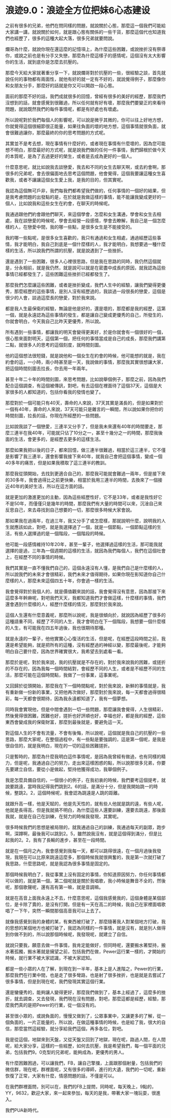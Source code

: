 # 浪迹9.0：浪迹全方位把妹6心态建设

之前有很多的兄弟，他們在問同樣的問題，就說關於心態，那麼這一個我們可能給大家講一講，就說關於如何，就是跟心態有關係的一些干貨，那麼這個代也知道我們也經歷了，很多的這種大起大落，很多兄弟就要問說。

爛哥為什麼，就說你現在還這麼的記憶項上，為什麼這些困難，或說挫折沒有祭導你，或說之前也是有分手又失戀，那麼為什麼這樣子的感情呢，這個沒有太大影響你的生活，就到底你是怎麼去抗壓的。

那麼今天給大家就著重分享一下，就說爛哥對於抗壓的一些，很經驗之談，首先就說任何的事物都有兩面性，就他有好的就一定有不好的，就說覺得例子，那麼像你和女朋友分手，那麼好的話就是你又可以開啟一段心態。

面前的那麼不好的話，我們成就很多的回憶，曾經有很多的美好的經歷，那麼我們沒想到的話，就會感覺到很難過，所以任何就有好有壞，那麼我們要變正的來看待問題，就說既然我們的每件事情呢，都是有好處也有壞處。

所以說呢對於我們每個人的影響呢，可以說是微乎其微的，你可以往上好地方想，你就覺得這個很細節很正能量，如果往負面的壞的地方想，這個事情就很負面，就會很難過讓你，那麼最終的你的思考問題的方式呢。

其實並不是考去想，現在事情有什麼好的，或者現在事情有什麼壞的，因為您可能想不明白，那麼最好的方式呢，就是說我們做的任何一件事情，我們歸根於做今天的本質呢，是為了去過更好的榮生，或者是去成為更好的一個人。

什麼意思呢，就比如說我去談戀愛，我去和不同的女生去聊天啊，或去約會啊，那很多的兄弟呢，會去很偏面地去思考這個問題，他會覺得，這個我要讓這種女生喜歡我，或者不讓讓這個女生愛上我，是我的目的，但其實呢。

我認為這個無可戶非，我們每我們都希望我們做的，任何事情的一個好的結果，但是我考慮問題的出發點的是，在於就是我做這樣的事情，能不能讓我變成更好的一個人，比如說我和這些女生在約會，在聊天的時候呢。

我通過跟他們約會跟他們聊天，來這個學會，怎麼和女生溝通，學會和女生去相處，我在談戀愛的時候呢，學會去經營一段感情，學會去瞭解，我自己是一個怎麼樣的人，在戀愛中間，我的哪一些點，是很多女生是不能接受的。

我的哪一些點呢，是很多女生喜歡的，我只有通過和女生相處，通過經歷這些事情，我才能明白，我自己到底是一個什麼樣的人，我才能明白，我想要過一種什麼樣的生活，所以說我們所謂的抗壓，就是說遇到了一些挫折。

還是遇到了一些困難，很多人心裡很思路，但是我在思路的同時，我仍然這個就是，分永相前，就是我仍然，就是說可以就是在密盡中成長的原因，就我認為這些事情已經都發生了，這些困難這些挫折已經都發生了。

那麼我們怎麼讓這些困難，或者是挫折變成，我們人生中的經驗，讓我們變得更優秀，那麼經歷的這些事情，是別人沒有經歷過的，我談過一段很長的戀愛，這個是很少的人會，談過這麼長的戀愛，對於我來說。

都是我人生最保衛的經驗，無論是他是好的，還是壞的，那麼都是我的經歷，這第一個，就是永遠認為這些事情的發生，都是讓自己變成更優秀的自己，所發生的，你就會明白，今天我自己比昨天更優秀，所以說。

所有遇到一些事情，都讓我的明天會變得更美好，於是你就會有一個很好的一個，很心態來面對明天，這個第一個，把任何的事情當成是自己的成長，那麼我們講第二點，就很多人的思考的這個刻度，就時間刻圖。

他的這個想法很短錢，就是說他和一個女生在約會的時候，他可能想的就是，我在約會的這，一小時，兩小時甚至是一天，我說做的事情，那麼我其實很想讓大家，把這個時間刻圖去拉長，你去用一年兩年。

甚至十年二十年的時間刻圖，來思考問題，比如說舉個例子，那麼之前，因為我們配合這個調查，有這個被傳訊，對吧，有去這個在裡面待了這個37天，這個是大家很多的人都知道的，包括你看我的發情也變了。

那麼對於一個可能只有40天，壽命的人來說，37天其實是滿長的，但是如果對於一個有40年，壽命的人來說，37天可能只是雜言的一瞬間，所以說如果你把你的時間刻圖，拉長的話，你現在所經歷的一些問題。

比如說我談了一個戀愛，三連半又分手了，但是我未來還有40年的時間要走，那麼三連半在我40年，可能就只佔了10分之一，甚至十幾分之一的時間，那麼我後面的生活，會更多的，是經歷去更多的這樣生活。

那麼如果我把以後的日子，都來回憶，做三連半很難過，相當於這三連半，它不僅是影響了我三連半，還會影響我接下來40年，就我自己會把這個事情，變成一個40多年的痛苦，但是如果我積取了這三連半的教訓。

那麼我從頭開始，去找到更適合自己的，那麼我可能就會難過一兩年，但是接下來的30多年，我會過得比之前更快樂，相當於我用三連半的時間，去換來了一個接近40年的美好生活，所以在這方面的話。

就是更加的激進更加的主動，因為這些經歷性好，它不是33年，或者是我性好它不是50年，而僅僅只是幾年的時間，那麼我們有大量的時間可以來，沉淦自己來反思自己，來去尋找到自己想要的一切，那麼很多時候大家會說。

那如果我在過兩年，在過三年，我又分手了或怎麼樣，那就說明什麼，說明我的人生就應該如此，對吧，就是我選擇過了一個，就是一個節點，一個節點這樣的生活，有些人選擇過的是一個階段，一個階段的時候。

他可能一段感情維持10年20年，甚至一輩子，他選擇過這樣的生活，那可能我就選擇的是過，三年為一個週期的這樣的生活，就因為我們每個人，我們在這個社會上，在經歷不同的事情的時候。

我們其實是一直不懂我們自己的，這個永遠沒有人懂，是我們自己是什麼樣的人，所以說我們的未來才會很精彩，我們未來才值得期待，如果你現在影知道你自己什麼樣的人，那麼未來這個四五十年，你會過一樣的生活。

我會覺得對於我個人的，就是價值觀來說的話，我會覺得沒有意思，因為那接下來這麼多年幹麻呢，對吧我們天天，我都知道我們才會做這樣，什麼樣的事情，我們還會遇到什麼樣的人，經歷什麼樣的情況，那麼對於我來說。

這個人生還有什麼意義呢，那麼所以說呢，我是很傾向於，就說因為經歷了很多的這種語重不同，經歷了不同的人生，我才會明白在下一個階段，我想要一個什麼樣的人生，有可能我在四五年過後，我也很期待那種。

就是永遠的一輩子，他他實實心心復活的生活，但是呢，在經歷這段時間之前，我還是希望能夠，就是把所有的這種，沒有經歷過的神經以變，那麼最後呢，才能夠明白自己要什麼，因為世界確實很大，我希望去到處看一看。

那麼於是呢，對於我來說，我的抗壓就是不存在的，對於我來說我的困難，或搓折的不存在的，因為我每一個時間結對，會經歷不同的人生，或者是不經歷不同的生活，那麼可能在這個時間點，我做了一份事業，這事業呢。

又回歸於從頭開始，那麼我在下一個時間點呢，對於我來說，新鮮的事情就是，我有重新做一份新的事業，又把他再次做好，那麼對於我來說，每一天都會過得很精彩，每一天都會很期待，因為我永遠都知道了，我有一個夢想。

同時我會實現他，但是中間會遇到一切一些問題，那麼讓我會覺得，人生很精彩，然後覺得很困難，困難也好，搓折也好評順也好，幸福也好，都是我的經歷，這些東西會變成我的保衛財富，那麼到最後就是，要避免這一天。

對這個人生的不會有流量，不會有後悔，所以說呢，這個就是我自己的抗壓的一些思路，那麼大家呢，在整個過程中，有一些點是要強調的，這是第一個呢，是我是很自信的，就是我明白，現在的一切的這些困難搓折。

只是暫時的，那麼為什麼我明白這件事情呢，是因為我曾經有做過，也有同樣的精力，但是呢，我通過自己的努力，走出來這樣困惑的點，所以說那很多兄弟，你要先要建立自信，要從小是做起，堅持他獲得成功，我舉個例子。

我是怎麼具備自信的，一個很小的例子，在我初衷的時候，我們要考這個提考，就說要跳遠，當時我記得我們跳到2。6的話，是滿分十分，但是我開始跳一的時候，整跳2。2，這個時候呢，我會認為跳遠是人跳的距離。

就跟升高一樣，他是天賦的，他是先天性的，就有些人他就是跳的遠，有些人呢，他就是長得高，但是我就搞不明白，為什麼這些人還要訓練，還要去跳遠，那後面我就，就是在自己在訓練，在努力的時候我發現，其實呢。

很多時候我們的思想是被局限的，就我通過自己的訓練，我通過每天的副眾，跑步啊，深蹲啊，最後我可以跳到2。5，雖然說我沒有，就是這個得到滿分，但是比起我的2。2，我有了長輸的進步，甚至在一段時間。

就是在一個月之內，我會感覺到我每一天，都可以跳得很遠，在一個月過後我發現，我現在可以比原來跳遠這麼多，那個時候我就很興奮的，我是第一次就打破了我思路，什麼思路呢，就是我認為很多事情是固定的。

那個時候我明白了，我從事實上沒有固定的事情，你知道原因努力，你任何事情都可以做的，就是第一個，第二個呢就是關於我唱歌，我小時候是舞音不全的，然後呢，那個歌聲呢，還有高有第一嘛，就是音調嘛。

就是在高音上面我永遠上不去，什麼意思呢，這個我感覺我的，這個身體是某個部位，是卡除了賣的，是沒有打開，但是有一天在高二的時候，我自己在家裡面唱歌唱了一下午，突然一瞬間那個高音我可以上去了。

就像我感覺到我的身體的某，有東西被打破了，那麼隨著我人對某個地方打破，我的思想的某個地方也被打破了，我認為同樣的一件事情，就是沒有，就是別人做得到你做不到的，所以說那個時候呢，我發現呢，就建立了自信。

就說只要我，願意去做一件事情，我肯定能做好，但同時呢，還要搬水著堅持，搬水著孤獨，搬水著就是擁望之前，包括我們在做，Pewer這行業一樣的，才開始的時候，就行業不被大家認識，不被大家認知。

都是一些小眾的人在了解，到現在到一半年，基本上是人進階之，Pewer的行業，那麼我們在行業中間，也是走了很多彎路，也是射了很多挫折，也是就是去嘗試了很多事情，但是到現在呢，我們發現其實這個行業。

還是蠻優秀的，能夠讓人變得更好，那麼我們做到了，基本上經過了，這麼多的挫折，就去調查，又去發現，我們現在沒有問題，對吧，那麼這都是經歷，經驗，那麼我們真的是把Pewer的行業，從一個沒有的。

甚至很小眾的，或說負面的，慢慢又做到了，公眾事業中，又讓更多的了解，從一個負面的，一片正能量的，所以說，在做這種事情的時候，也是給了我，很大的自信，那麼當然這經驗，就分享給我們這個，再多各位，對吧。

我是從這個，地獄來到天盤，又從天盤又回到了地獄，現在呢，路過人間，在人間呢，給大家分享，這樣的一些經歷，如何去抗壓，我是希望我們，每一個平面的兄弟，包括我們9。0克型的兄弟呢，能夠成為，更優秀的男人。

有什麼困難困過，可以讓我們，FB，讓自己擎擋，上面跟那個射量，包括我們的微信群，現在呢，群裡面呢，又有很多的導師，進行的大遺，我們的一切呢，重新恢復了正常，大家有什麼，情感問題的話，不僅是可以。

在我們群裡面問，別可以在，我們的FB上提問，同時呢，每天晚上，9點的，YY，9632，歡迎大家，來一起來參加，每天的是我，帶著大家一塊玩耍，很進入。

我們PUA新時代。